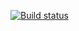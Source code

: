 [![Build status](https://ci.appveyor.com/api/projects/status/2fee56sgjbvqnu4y?svg=true)](https://ci.appveyor.com/project/LoDV-KRSK/aqa-2-1-task-webinterface-testing)
